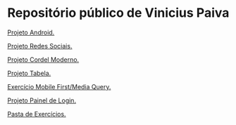 # Repositório público de Vinicius Paiva
    
<a href="https://vinicius07p.github.io/html-css/desafios/Projeto%20Site%20Android/android.html" target="_blank">Projeto Android.</a>

<a href="https://vinicius07p.github.io/html-css/desafios/Projeto%20Redes%20Sociais/index.html" target="_blank">Projeto Redes Sociais.</a>

<a href="https://vinicius07p.github.io/html-css/desafios/Projeto%20Cordel/index.html" target="_blank">Projeto Cordel Moderno.</a>

<a href="https://vinicius07p.github.io/html-css/desafios/Projeto%20Tabela/tabela.html" target="_blank">Projeto Tabela.</a>

<a href="https://vinicius07p.github.io/html-css/exercicios/ex026/mq005/index.html" target="_blank">Exercício Mobile First/Media Query.</a>

<a href="https://vinicius07p.github.io/html-css/desafios/Projeto%20Login/index.html" target="_blank">Projeto Painel de Login.</a>

<a href="https://github.com/vinicius07p/html-css/tree/main/exercicios" target="_blank">Pasta de Exercícios.</a>